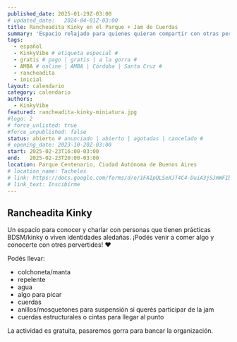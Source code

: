 ```yaml
---
published_date: 2025-01-29Z-03:00
# updated_date:   2024-04-01Z-03:00
title: Rancheadita Kinky en el Parque + Jam de Cuerdas
summary: 'Espacio relajado para quienes quieran compartir con otras personas kinkies y queer/lgtb. Nos juntamos a conocernos, charlar, comer, y atar.'
tags:
  - español
  - KinkyVibe # etiqueta especial #
  - gratis # pago | gratis | a la gorra #
  - AMBA # online | AMBA | Córdoba | Santa Cruz #
  - rancheadita
  - inicial
layout: calendario
category: calendario
authors:
  - KinkyVibe
featured: rancheadita-kinky-miniatura.jpg
#logo: 2
# force_unlisted: true
#force_unpublished: false
status: abierto # anunciado | abierto | agotadas | cancelado #
# opening_date: 2023-10-20Z-03:00
start: 2025-02-23T16:00-03:00
end:   2025-02-23T20:00-03:00
location: Parque Centenario, Ciudad Autónoma de Buenos Aires
# location_name: Tacheles
# link: https://docs.google.com/forms/d/e/1FAIpQLSeXJT4C4-DuiA3jSJmWFIbxqzsq3tU4PHnpWWVq1hYgx1mKtA/viewform?usp=sf_link
# link_text: Inscibirme
---
```


## **Rancheadita Kinky**
Un espacio para conocer y charlar con personas que tienen prácticas BDSM/kinky o viven identidades aledañas. ¡Podés venir a comer algo y conocerte con otres pervertides! ❤️

Podés llevar:
- colchoneta/manta
- repelente
- agua
- algo para picar
- cuerdas
- anillos/mosquetones para suspensión si querés participar de la jam
- cuerdas estructurales o cintas para llegar al punto

La actividad es gratuita, pasaremos gorra para bancar la organización. 
<!-- 
## 18:30 - 20:00 **Mini taller de seguridad en shibari y primera atadura**
Previo a la jam ofrecemos los conocimientos mínimos para poder cuidarnos, saber un poco más sobre seguridad en cuerdas y sobre nuestros cuerpos.
  
Además, vamos a mostrar como se hace una atadura simple de shibari para que puedas practicar durante la jam. No es necesario tener conocimientos previos ni tener cuerdas.

Da el taller @DemonWeb y modela @Gorro_Rojo

Valor: $4.000

## 18:30 - 21:30 **Jam de Cuerdas** 
Un espacio para tener tus prácticas de shibari entre compañeres kinkies y cuir-lgttbiq! Aprender, jugar, intercambiar y charlar mucho ❤️

Va a haber anillas para suspensión, monitores y materiales de cuidado y seguridad.

Valor: $4.000 -->

<!-- --- -->

<!-- Va a estar [Luzi](https://www.instagram.com/manos.magicas.luzi/) alimentándonos vendiendo cositas muy ricas veganas 🔥 -->
